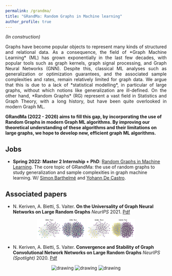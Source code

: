 ```yaml
---
permalink: /grandma/
title: "GRandMa: Random Graphs in Machine learning"
author_profile: true
---
```


*(In construction)*
<div style="text-align: justify">
Graphs have become popular objects to represent many kinds of structured and relational data. As a consequence, the field of *Graph Machine Learning* (ML) has grown exponentially in the last few decades, with popular tools such as graph kernels, graph signal processing, and Graph Neural Networks (GNN). Despite this, classical ML analyses such as generalization or optimization guarantees, and the associated sample complexities and rates, remain relatively limited for graph data. We argue that this is due to a lack of *statistical modelling*, in particular of large graphs, without which notions like generalization are ill-defined. On the other hand, *Random Graphs* (RG) represent a vast field in Statistics and Graph Theory, with a long history, but have been quite overlooked in modern Graph ML.
</div>

**GRandMa (2022 - 2026) aims to fill this gap, by incorporating the use of Random Graphs in modern Graph ML algorithms. By improving our theoretical understanding of these algorithms and their limitations on large graphs, we hope to develop new, efficient graph ML algorithms.**

## Jobs

- **Spring 2022: Master 2 Internship + PhD**: [Random Graphs in Machine Learning](http://nkeriven.github.io/files/2022_stage_gml.pdf). The core topic of GRandMa: the use of random graphs to study generalization and sample complexities in graph machine learning. W/ [Simon Barthelmé](https://barthesi.gricad-pages.univ-grenoble-alpes.fr/) and [Yohann De Castro](https://ydecastro.github.io/).

## Associated papers

- N. Keriven, A. Bietti, S. Vaiter. **On the Universality of Graph Neural Networks on Large Random Graphs** *NeurIPS* 2021. [Pdf](https://arxiv.org/abs/2105.13099)
<p align="center">
<img src="/files/eq_sbm_gnn_graph.png" alt="drawing" width="30%"/>
<img src="/files/eq_sbm_sgnn_graph.png" alt="drawing" width="30%"/>
</p>

- N. Keriven, A. Bietti, S. Vaiter. **Convergence and Stability of Graph Convolutional Network Networks on Large Random Graphs** *NeurIPS (Spotlight)* 2020. [Pdf](https://arxiv.org/abs/2006.01868)

<p align="center">
<img src="/files/cgcn0.png" alt="drawing" width="15%"/>
<img src="/files/cgcn1.png" alt="drawing" width="15%"/>
<img src="/files/cgcn2.png" alt="drawing" width="15%"/>
</p>

